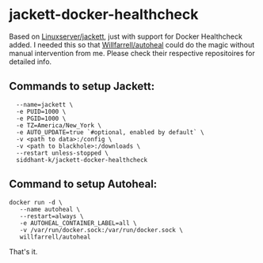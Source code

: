 # jackett-docker-healthcheck
Based on [Linuxserver/jackett](https://github.com/linuxserver/docker-jackett), just with support for Docker Healthcheck added. I needed this so that [Willfarrell/autoheal](https://github.com/willfarrell/docker-autoheal) could do the magic without manual intervention from me. Please check their respective repositoires for detailed info.

## Commands to setup Jackett:
```docker create \
  --name=jackett \
  -e PUID=1000 \
  -e PGID=1000 \
  -e TZ=America/New_York \
  -e AUTO_UPDATE=true `#optional, enabled by default` \
  -v <path to data>:/config \
  -v <path to blackhole>:/downloads \
  --restart unless-stopped \
  siddhant-k/jackett-docker-healthcheck
  ```
  
## Command to setup Autoheal:
 ```
docker run -d \
    --name autoheal \
    --restart=always \
    -e AUTOHEAL_CONTAINER_LABEL=all \
    -v /var/run/docker.sock:/var/run/docker.sock \
    willfarrell/autoheal
```

That's it. 
